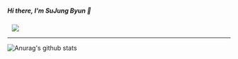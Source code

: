 
##### Hi there, I'm SuJung Byun <span>👋</span>

<img src="https://hits.seeyoufarm.com/api/count/incr/badge.svg?url=https%3A%2F%2Fgithub.com%2FBYUNSUJUNG"
style="height : auto; margin-left : 10px; margin-right : 10px;"/>

-----

![Anurag's github stats](https://github-readme-stats.vercel.app/api?username=BYUNSUJUNG&show_icons=true&theme=blueberry)

<!--
**BYUNSUJUNG/BYUNSUJUNG** is a ✨ _special_ ✨ repository because its `README.md` (this file) appears on your GitHub profile.

Here are some ideas to get you started:

- 🔭 I’m currently working on ...
- 🌱 I’m currently learning ...
- 👯 I’m looking to collaborate on ...
- 🤔 I’m looking for help with ...
- 💬 Ask me about ...
- 📫 How to reach me: ...
- 😄 Pronouns: ...
- ⚡ Fun fact: ...
-->
